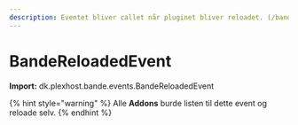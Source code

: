 ```yaml
---
description: Eventet bliver callet når pluginet bliver reloadet. (/bande reload)
---
```


# BandeReloadedEvent

**Import:** dk.plexhost.bande.events.BandeReloadedEvent

{% hint style="warning" %}
Alle **Addons** burde listen til dette event og reloade selv.
{% endhint %}
